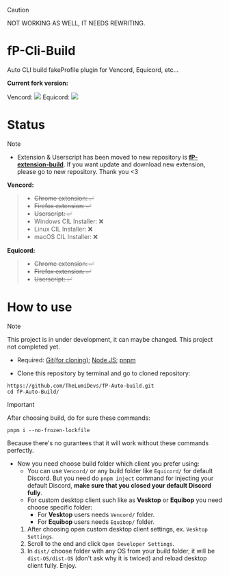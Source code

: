> [!CAUTION]
> NOT WORKING AS WELL, IT NEEDS REWRITING.

# fP-Cli-Build
Auto CLI build fakeProfile plugin for Vencord, Equicord, etc...

**Current fork version:**

Vencord: ![](https://img.shields.io/github/package-json/v/Vendicated/Vencord?style=for-the-badge&logo=github&logoColor=d3869b&label=&color=1d2021&labelColor=282828) Equicord: ![](https://img.shields.io/github/package-json/v/Equicord/Equicord?style=for-the-badge&logo=github&logoColor=00ffff&label=&color=1d2021&labelColor=282828)

# Status
> [!NOTE]
> - Extension & Userscript has been moved to new repository is **[fP-extension-build](https://github.com/TheLumiDevs/fP-extension-build)**. If you want update and download new extension, please go to new repository. Thank you <3  

**Vencord:**  
> - ~~Chrome extension: ✅~~  
> - ~~Firefox extension: ✅~~  
> - ~~Userscript: ✅~~  
> - Windows CIL Installer: ❌
> - Linux CIL Installer: ❌
> - macOS CIL Installer: ❌  

**Equicord:**
> - ~~Chrome extension: ✅~~  
> - ~~Firefox extension: ✅~~  
> - ~~Userscript: ✅~~  

# How to use
> [!NOTE]
> This project is in under development, it can maybe changed. This project not completed yet.

- Required: [Git(for cloning)](https://git-scm.com/downloads); [Node JS](https://nodejs.org/en/download/); [pnpm](https://pnpm.io/installation)

- Clone this repository by terminal and go to cloned repository:
```shell
https://github.com/TheLumiDevs/fP-Auto-build.git
cd fP-Auto-Build/
```

> [!IMPORTANT]
> After choosing build, do for sure these commands:
> ```shell
> pnpm i --no-frozen-lockfile
> ```
> Because there's no gurantees that it will work without these commands perfectly.

- Now you need choose build folder which client you prefer using:
    - You can use `Vencord/` or any build folder like `Equicord/` for default Discord. But you need do `pnpm inject` command for injecting your default Discord, **make sure that you closed your default Discord fully**.
    - For custom desktop client such like as **Vesktop** or **Equibop** you need choose specific folder:
        - For **Vesktop** users needs `Vencord/` folder.
        - For **Equibop** users needs `Equibop/` folder.
    1. After choosing open custom desktop client settings, ex. `Vesktop Settings`.
    2. Scroll to the end and click `Open Developer Settings`.
    3. In `dist/` choose folder with any OS from your build folder, it will be `dist-OS/dist-OS` (don't ask why it is twiced) and reload desktop client fully. Enjoy.
